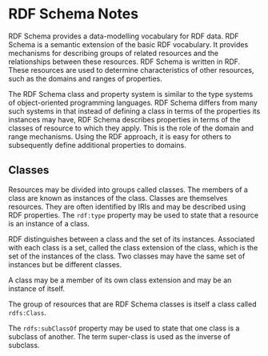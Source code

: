 # RDF Schema Notes

RDF Schema provides a data-modelling vocabulary for RDF data. RDF Schema is a semantic extension of the basic RDF vocabulary. It provides mechanisms for describing groups of related resources and the relationships between these resources. RDF Schema is written in RDF. These resources are used to determine characteristics of other resources, such as the domains and ranges of properties.

The RDF Schema class and property system is similar to the type systems of object-oriented programming languages. RDF Schema differs from many such systems in that instead of defining a class in terms of the properties its instances may have, RDF Schema describes properties in terms of the classes of resource to which they apply. This is the role of the domain and range mechanisms. Using the RDF approach, it is easy for others to subsequently define additional properties to domains.


## Classes

Resources may be divided into groups called classes. The members of a class are known as instances of the class. Classes are themselves resources. They are often identified by IRIs and may be described using RDF properties. The `rdf:type` property may be used to state that a resource is an instance of a class.

RDF distinguishes between a class and the set of its instances. Associated with each class is a set, called the class extension of the class, which is the set of the instances of the class. Two classes may have the same set of instances but be different classes.

A class may be a member of its own class extension and may be an instance of itself.

The group of resources that are RDF Schema classes is itself a class called `rdfs:Class`.

The `rdfs:subClassOf` property may be used to state that one class is a subclass of another. The term super-class is used as the inverse of subclass.

